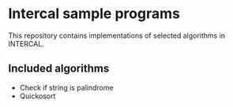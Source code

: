 # Intercal sample programs

This repository contains implementations of selected algorithms in INTERCAL.

## Included algorithms
- Check if string is palindrome
- Quickosort
